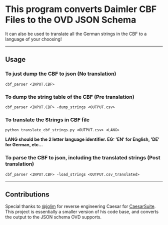 # This program converts Daimler CBF Files to the OVD JSON Schema

It can also be used to translate all the German strings in the CBF to a language of your choosing!

---
## Usage

### To just dump the CBF to json (No translation)
```
cbf_parser <INPUT.CBF>
```

### To dump the string table of the CBF (Pre translation)
```
cbf_parser <INPUT.CBF> -dump_strings <OUTPUT.csv>
```

### To translate the Strings in CBF file 
```
python translate_cbf_strings.py <OUTPUT.csv> <LANG>
```
**LANG should be the 2 letter language identifier. EG: 'EN' for English, 'DE' for German, etc...**

### To parse the CBF to json, including the translated strings (Post translation)
```
cbf_parser <INPUT.CBF> -load_strings <OUTPUT.csv_translated>
```

---

## Contributions
Special thanks to [@jglim](https://github.com/jglim) for reverse engineering Caesar for [CaesarSuite](https://github.com/jglim/CaesarSuite). This project is
essentially a smaller version of his code base, and converts the output to the JSON schema OVD supports.
